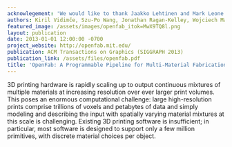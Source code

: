 ```yaml
---
acknowlegement: 'We would like to thank Jaakko Lehtinen and Mark Leone for providing seed code for our fixed-point rasterizer and OpenFL compiler (respectively), Mark Leone and Frédo Durand for extensive feedback on our writing, Pitchaya Sitthi-Amorn for providing feedback during design discussions, Ye Wang and Moira Forberg for helping produce our results. Some of the models were obtained from TurboSquid. The Eiffel Tower photo was obtained through 123RF. This work was funded in part by NSF grants CCF-1138967 and IIS- 1116296, and DARPA grant #N66001-12-1-4242. K. Vidimče was supported by an NSF Graduate Research Fellowship and S. Wang by the MIT Undergraduate Research Opportunities Program.'
authors: Kiril Vidimče, Szu-Po Wang, Jonathan Ragan-Kelley, Wojciech Matusik
featured_image: /assets/images/openfab_itok=MwX9TQ8l.png
layout: publication
date: 2013-01-01 12:00:00 -0700
project_website: http://openfab.mit.edu/
publication: ACM Transactions on Graphics (SIGGRAPH 2013)
publication_link: /assets/files/openfab.pdf
title: 'OpenFab: A Programmable Pipeline for Multi-Material Fabrication'
---
```


3D printing hardware is rapidly scaling up to output continuous mixtures of multiple materials at increasing resolution over ever larger print volumes. This poses an enormous computational challenge: large high-resolution prints comprise trillions of voxels and petabytes of data and simply modeling and describing the input with spatially varying material mixtures at this scale is challenging. Existing 3D printing software is insufficient; in particular, most software is designed to support only a few million primitives, with discrete material choices per object.
